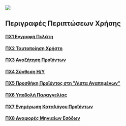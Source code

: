 [<img src="https://gitlab.com/softeng-2019-20/pc-store/-/raw/master/requirements/diagrams/use-case-diagram.png">](https://gitlab.com/softeng-2019-20/pc-store/-/raw/master/requirements/diagrams/use-case-diagram.png)

## Περιγραφές Περιπτώσεων Χρήσης

#### [<a href="https://gitlab.com/softeng-2019-20/pc-store/-/blob/master/requirements/uc1.md">ΠΧ1 Εγγραφή Πελάτη]()
#### [<a href="https://gitlab.com/softeng-2019-20/pc-store/-/blob/master/requirements/uc2.md">ΠΧ2 Ταυτοποίηση Χρήστη]()
#### [<a href="https://gitlab.com/softeng-2019-20/pc-store/-/blob/master/requirements/uc3.md">ΠΧ3 Αναζήτηση Προϊόντων]()
#### [<a href="https://gitlab.com/softeng-2019-20/pc-store/-/blob/master/requirements/uc4.md">ΠΧ4 Σύνθεση Η/Υ]()
#### [<a href="https://gitlab.com/softeng-2019-20/pc-store/-/blob/master/requirements/uc5.md">ΠΧ5 Προσθήκη Προϊόντος στη "Λίστα Αγαπημένων"]()
#### [<a href="https://gitlab.com/softeng-2019-20/pc-store/-/blob/master/requirements/uc6.md">ΠΧ6 Υποβολή Παραγγελίας]()
#### [<a href="https://gitlab.com/softeng-2019-20/pc-store/-/blob/master/requirements/uc7.md">ΠΧ7 Ενημέρωση Καταλόγου Προϊόντων]()
#### [<a href="https://gitlab.com/softeng-2019-20/pc-store/-/blob/master/requirements/uc8.md">ΠΧ8 Αναφορές Μηνιαίων Εσόδων]()